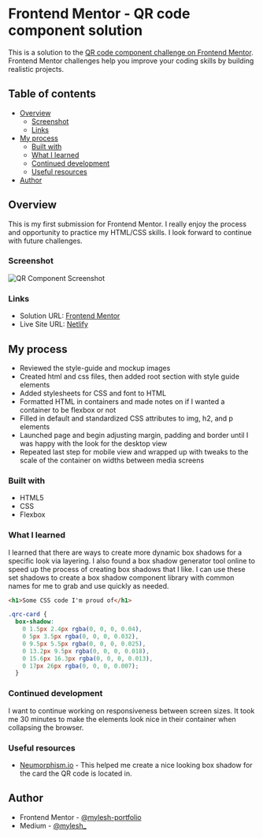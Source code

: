 # Frontend Mentor - QR code component solution

This is a solution to the [QR code component challenge on Frontend Mentor](https://www.frontendmentor.io/challenges/qr-code-component-iux_sIO_H). Frontend Mentor challenges help you improve your coding skills by building realistic projects. 

## Table of contents

- [Overview](#overview)
  - [Screenshot](#screenshot)
  - [Links](#links)
- [My process](#my-process)
  - [Built with](#built-with)
  - [What I learned](#what-i-learned)
  - [Continued development](#continued-development)
  - [Useful resources](#useful-resources)
- [Author](#author)

## Overview

This is my first submission for Frontend Mentor. I really enjoy the process and opportunity to practice my HTML/CSS skills. I look forward to continue with future challenges.

### Screenshot

![QR Component Screenshot](https://tinypic.host/i/screenshot-qr-code.3ONOx)

### Links

- Solution URL: [Frontend Mentor](https://www.frontendmentor.io/solutions/qr-code-component-using-html-and-css-f-ywIRutPu) 
- Live Site URL: [Netlify](https://qrcode-challenge-1.netlify.app/) 

## My process

- Reviewed the style-guide and mockup images
- Created html and css files, then added root section with style guide elements
- Added stylesheets for CSS and font to HTML
- Formatted HTML in containers and made notes on if I wanted a container to be flexbox or not
- Filled in default and standardized CSS attributes to img, h2, and p elements
- Launched page and begin adjusting margin, padding and border until I was happy with the look for the desktop view
- Repeated last step for mobile view and wrapped up with tweaks to the scale of the container on widths between media screens

### Built with

- HTML5
- CSS 
- Flexbox

### What I learned

I learned that there are ways to create more dynamic box shadows for a specific look via layering. I also found a box shadow generator tool online to speed up the process of creating box shadows that I like. I can use these set shadows to create a box shadow component library with common names for me to grab and use quickly as needed.

```html
<h1>Some CSS code I'm proud of</h1>
```
```css
.qrc-card {
  box-shadow: 
    0 1.5px 2.4px rgba(0, 0, 0, 0.04),
    0 5px 3.5px rgba(0, 0, 0, 0.032),
    0 9.5px 5.5px rgba(0, 0, 0, 0.025),
    0 13.2px 9.5px rgba(0, 0, 0, 0.018),
    0 15.6px 16.3px rgba(0, 0, 0, 0.013),
    0 17px 26px rgba(0, 0, 0, 0.007);
  }
```

### Continued development

I want to continue working on responsiveness between screen sizes. It took me 30 minutes to make the elements look nice in their container when collapsing the browser.

### Useful resources

- [Neumorphism.io](https://neumorphism.io/) - This helped me create a nice looking box shadow for the card the QR code is located in.
## Author

- Frontend Mentor - [@mylesh-portfolio](https://www.frontendmentor.io/profile/myles-portfolio)
- Medium - [@mylesh_](https://medium.com/@mylesh_)

